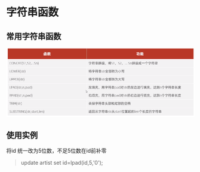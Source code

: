 # 字符串函数

## 常用字符串函数

![常用函数](./image/01.png "常用函数")

## 使用实例

将id 统一改为5位数，不足5位数在id前补零
>update artist set id=lpad(id,5,'0');